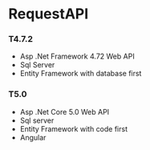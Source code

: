 # RequestAPI

### T4.7.2
- Asp .Net Framework 4.72 Web API
- Sql Server
- Entity Framework with database first


### T5.0
- Asp .Net Core 5.0 Web API
- Sql server
- Entity Framework with code first
- Angular